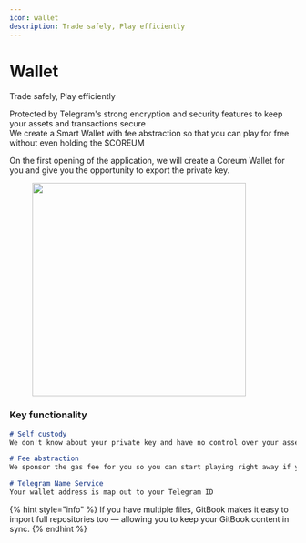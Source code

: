 ```yaml
---
icon: wallet
description: Trade safely, Play efficiently
---
```


# Wallet

Trade safely, Play efficiently

Protected by Telegram's strong encryption and security features to keep your assets and transactions secure\
We create a Smart Wallet with fee abstraction so that you can play for free without even holding the $COREUM

On the first opening of the application, we will create a Coreum Wallet for you and give you the opportunity to export the private key.

<figure><img src="../.gitbook/assets/Screenshot 2024-11-21 at 1.00.50 AM.png" alt="" width="375"><figcaption></figcaption></figure>

### Key functionality&#x20;

```markdown
# Self custody 
We don't know about your private key and have no control over your assets 

# Fee abstraction 
We sponsor the gas fee for you so you can start playing right away if you're new

# Telegram Name Service 
Your wallet address is map out to your Telegram ID

```

{% hint style="info" %}
If you have multiple files, GitBook makes it easy to import full repositories too — allowing you to keep your GitBook content in sync.
{% endhint %}
